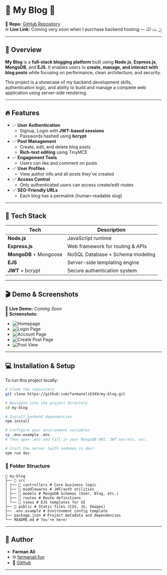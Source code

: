 # 📝 My Blog 🚀

📂 **Repo:** [GitHub Repository](https://github.com/farmanali6349/my-blog)  
🌐 **Live Link:** Coming very soon when I purchase backend hosting — إِنْ شَاءَ ٱللَّٰهُ

---

## 🌟 Overview

**My Blog** is a **full-stack blogging platform** built using **Node.js**, **Express.js**, **MongoDB**, and **EJS**. It enables users to **create, manage, and interact with blog posts** while focusing on performance, clean architecture, and security.

This project is a showcase of my backend development skills, authentication logic, and ability to build and manage a complete web application using server-side rendering.

---

## 🔥 Features

- ✅ **User Authentication**
  - Signup, Login with **JWT-based sessions**
  - Passwords hashed using **bcrypt**
- ✅ **Post Management**
  - Create, edit, and delete blog posts
  - **Rich-text editing** using TinyMCE
- ✅ **Engagement Tools**
  - Users can like and comment on posts
- ✅ **User Profiles**
  - View author info and all posts they've created
- ✅ **Access Control**
  - Only authenticated users can access create/edit routes
- ✅ **SEO-Friendly URLs**
  - Each blog has a permalink (human-readable slug)

---

## 🚀 Tech Stack

| Tech                   | Description                      |
| ---------------------- | -------------------------------- |
| **Node.js**            | JavaScript runtime               |
| **Express.js**         | Web framework for routing & APIs |
| **MongoDB** + Mongoose | NoSQL Database + Schema modeling |
| **EJS**                | Server-side templating engine    |
| **JWT** + bcrypt       | Secure authentication system     |

---

## 🎬 Demo & Screenshots

🔗 **Live Demo:** _Coming Soon_  
📸 **Screenshots:**

- ![Homepage](./public/assets/images/home.png)
- ![Login Page](./public/assets/images/login.png)
- ![Account Page](./public/assets/images/account.png)
- ![Create Post Page](./public/assets/images/create-post.png)
- ![Post View](./public/assets/images/post.png)

---

## 💻 Installation & Setup

To run this project locally:

```bash
# Clone the repository
git clone https://github.com/farmanali6349/my-blog.git

# Navigate into the project directory
cd my-blog

# Install backend dependencies
npm install

# Configure your environment variables
cp .env.example .env
# Then open .env and fill in your MongoDB URI, JWT secrets, etc.

# Start the server (with nodemon in dev)
npm run dev
```

### 📂 Folder Structure

```
📂 my-blog
├── 📁 src
│ ├── 📁 controllers # Core business logic
│ ├── 📁 middlewares # JWT/auth utilities
│ ├── 📁 models # MongoDB Schemas (User, Blog, etc.)
│ ├── 📁 routes # Route definitions
│ └── 📁 views # EJS templates for UI
├── 📁 public # Static files (CSS, JS, Images)
├── .env.example # Environment config template
├── package.json # Project metadata and dependencies
└── README.md # You're here!
```

---

## 👤 Author

- **Farman Ali**
- 🌐 [farmanali.fun](https://farmanali.fun)
- 🐙 [GitHub](https://github.com/farmanali6349)

---
